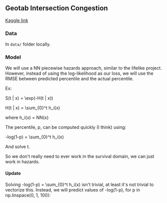 
## Geotab Intersection Congestion

[Kaggle link](https://www.kaggle.com/c/bigquery-geotab-intersection-congestion)


### Data

In `data/` folder locally.

### Model

We will use a NN piecewise hazards approach, similar to the lifelike project. However, instead of using the log-likelihood as our loss, we will use the RMSE between predicted percentile and the actual percentile.

Ex:

S(t | x) = \exp(-H(t | x))

H(t | x) = \sum_{0}^t h_i(x)

where h_i(x) = NN(x)

The percentile, p, can be computed quickly (I think) using:


-log(1-p) = \sum_{0}^t h_i(x)

And solve t.


So we don't really need to ever work in the survival domain, we can just work in hazards.



#### Update

Solving -log(1-p) = \sum_{0}^t h_i(x) isn't trivial, at least it's not trivial to vectorize this.
Instead, we will predict values of -log(1-p), for p in np.linspace(0, 1, 100):



